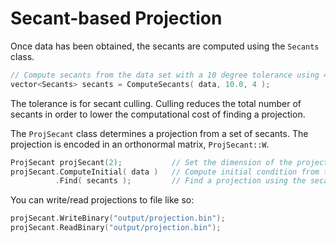# Secant-based Projection

Once data has been obtained, the secants are computed using the `Secants` class.

```cpp
// Compute secants from the data set with a 10 degree tolerance using 4 threads.
vector<Secants> secants = ComputeSecants( data, 10.0, 4 );
```

The tolerance is for secant culling. Culling reduces the total number of secants in order to lower the computational cost of finding a projection.

The `ProjSecant` class determines a projection from a set of secants. The projection is encoded in an orthonormal matrix, `ProjSecant::W`.

```cpp
ProjSecant projSecant(2);           // Set the dimension of the projection
projSecant.ComputeInitial( data )   // Compute initial condition from the data
          .Find( secants );         // Find a projection using the secants
```

You can write/read projections to file like so:

```cpp
projSecant.WriteBinary("output/projection.bin");
projSecant.ReadBinary("output/projection.bin");
```
